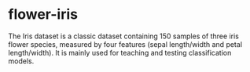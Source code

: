 # flower-iris
The Iris dataset is a classic dataset containing 150 samples of three iris flower species, measured by four features (sepal length/width and petal length/width). It is mainly used for teaching and testing classification models.
